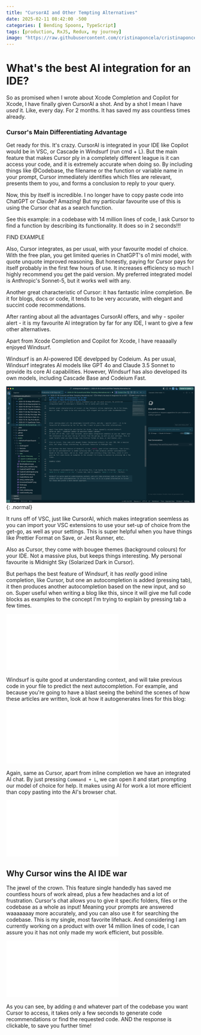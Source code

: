 ```yaml
---
title: "CursorAI and Other Tempting Alternatives"
date: 2025-02-11 08:42:00 -500
categories: [ Bending Spoons, TypeScript]
tags: [production, RxJS, Redux, my journey]
image: "https://raw.githubusercontent.com/cristinaponcela/cristinaponcela.github.io/refs/heads/main/assets/img/ides/windsurfVScursor.jpg"
---
```


# What's the best AI integration for an IDE?

So as promised when I wrote about Xcode Completion and Copilot for Xcode, I have finally given CursorAI a shot. And by a shot I mean I have _used_ it. Like, every day. For 2 months. It has saved my ass countless times already.


### Cursor's Main Differentiating Advantage

Get ready for this. It's crazy. CursorAI is integrated in your IDE like Copilot would be in VSC, or Cascade in Windsurf (run cmd + L). But the main feature that makes Cursor ply in a completely different league is it can access your code, and it is extremely accurate when doing so. By including things like @Codebase, the filename or the function or variable name in your prompt, Cursor immediately identifies which files are relevant, presents them to you, and forms a conclusion to reply to your query. 

Now, this by itself is incredible. I no longer have to copy paste code into ChatGPT or Claude? Amazing! But my particular favourite use of this is using the Cursor chat as a search function.

See this example: in a codebase with 14 million lines of code, I ask Cursor to find a function by describing its functionality. It does so in 2 seconds!!!

FIND EXAMPLE

Also, Cursor integrates, as per usual, with your favourite model of choice. With the free plan, you get limited queries in ChatGPT's o1 mini model, with quote unquote improved reasoning. But honestly, paying for Cursor pays for itself probably in the first few hours of use. It increases efficiency so much I highly recommend you get the paid version. My preferred integrated model is Anthropic's Sonnet-5, but it works well with any.

Another great characteristic of Cursor: it has fantastic inline completion. Be it for blogs, docs or code, it tends to be very accurate, with elegant and succint code recommendations. 





After ranting about all the advantages CursorAI offers, and why - spoiler alert - it is my favourite AI integration by far for any IDE, I want to give a few other alternatives.

Apart from Xcode Completion and Copilot for Xcode, I have reaaaally enjoyed Windsurf. 

Windsurf is an AI-powered IDE develpped by Codeium. As per usual, Windsurf integrates AI models like GPT 4o and Claude 3.5 Sonnet to provide its core AI capabilities. However, Windsurf has also developed its own models, including Cascade Base and Codeium Fast.

![Desktop View](/assets/img/ides/windsurf-chat.png){: .normal}

It runs off of VSC, just like CursorAI, which makes integration seemless as you can import your VSC extensions to use your set-up of choice from the get-go, as well as your settings. This is super helpful when you have things like Prettier Format on Save, or Jest Runner, etc. 

Also as Cursor, they come with bougee themes (background colours) for your IDE. Not a massive plus, but keeps things interesting. My personal favourite is Midnight Sky (Solarized Dark in Cursor).

But perhaps the best feature of Windsurf, it has _really_ good inline completion, like Cursor, but one an autocompletion is added (pressing tab), it then produces another autocompletion based on the new input, and so on. Super useful when writing a blog like this, since it will give me full code blocks as examples to the concept I'm trying to explain by pressing tab a few times.

<iframe class="embed-video" loading="lazy" src="/assets/img/ides/windsurf-multiple-autocompletions.mp4" frameborder="0" allow="accelerometer; autoplay; clipboard-write; encrypted-media; gyroscope; picture-in-picture" allowfullscreen=""></iframe>

Windsurf is quite good at understanding context, and will take previous code in your file to predict the next autocompletion. For example, and because you're going to have a blast seeing the behind the scenes of how these articles are written, look at how it autogenerates lines for this blog:

<iframe class="embed-video" loading="lazy" src="/assets/img/ides/windsurf-autocompletion.mp4" frameborder="0" allow="accelerometer; autoplay; clipboard-write; encrypted-media; gyroscope; picture-in-picture" allowfullscreen=""></iframe>

Again, same as Cursor, apart from inline completion we have an integrated AI chat. By just pressing `Command + L`, we can open it and start prompting our model of choice for help. It makes using AI for work a lot more efficient than copy pasting into the AI's browser chat.

<iframe class="embed-video" loading="lazy" src="/assets/img/ides/windsurf-chat-video.mp4" frameborder="0" allow="accelerometer; autoplay; clipboard-write; encrypted-media; gyroscope; picture-in-picture" allowfullscreen=""></iframe>



## Why Cursor wins the AI IDE war

The jewel of the crown. This feature single handedly has saved me countless hours of work alread, plus a few headaches and a lot of frustration. Cursor's chat allows you to give it specific folders, files or the codebase as a whole as input! Meaning your prompts are answered waaaaaaay more accurately, and you can also use it for searching the codebase. This is my single, most favorite lifehack. And considering I am currently working on a product with over 14 million lines of code, I can assure you it has not only made my work efficient, but possible.

<iframe class="embed-video" loading="lazy" src="/assets/img/ides/search-codebase.mp4" frameborder="0" allow="accelerometer; autoplay; clipboard-write; encrypted-media; gyroscope; picture-in-picture" allowfullscreen=""></iframe>

As you can see, by adding `@` and whatever part of the codebase you want Cursor to access, it takes only a few seconds to generate code recommendations or find the requested code. AND the response is clickable, to save you further time!